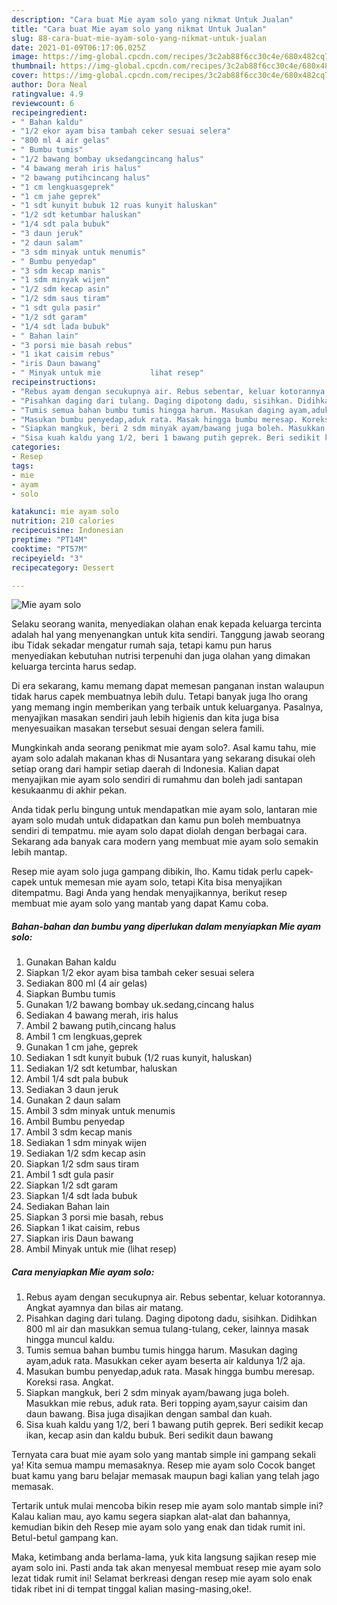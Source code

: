 ```yaml
---
description: "Cara buat Mie ayam solo yang nikmat Untuk Jualan"
title: "Cara buat Mie ayam solo yang nikmat Untuk Jualan"
slug: 88-cara-buat-mie-ayam-solo-yang-nikmat-untuk-jualan
date: 2021-01-09T06:17:06.025Z
image: https://img-global.cpcdn.com/recipes/3c2ab88f6cc30c4e/680x482cq70/mie-ayam-solo-foto-resep-utama.jpg
thumbnail: https://img-global.cpcdn.com/recipes/3c2ab88f6cc30c4e/680x482cq70/mie-ayam-solo-foto-resep-utama.jpg
cover: https://img-global.cpcdn.com/recipes/3c2ab88f6cc30c4e/680x482cq70/mie-ayam-solo-foto-resep-utama.jpg
author: Dora Neal
ratingvalue: 4.9
reviewcount: 6
recipeingredient:
- " Bahan kaldu"
- "1/2 ekor ayam bisa tambah ceker sesuai selera"
- "800 ml 4 air gelas"
- " Bumbu tumis"
- "1/2 bawang bombay uksedangcincang halus"
- "4 bawang merah iris halus"
- "2 bawang putihcincang halus"
- "1 cm lengkuasgeprek"
- "1 cm jahe geprek"
- "1 sdt kunyit bubuk 12 ruas kunyit haluskan"
- "1/2 sdt ketumbar haluskan"
- "1/4 sdt pala bubuk"
- "3 daun jeruk"
- "2 daun salam"
- "3 sdm minyak untuk menumis"
- " Bumbu penyedap"
- "3 sdm kecap manis"
- "1 sdm minyak wijen"
- "1/2 sdm kecap asin"
- "1/2 sdm saus tiram"
- "1 sdt gula pasir"
- "1/2 sdt garam"
- "1/4 sdt lada bubuk"
- " Bahan lain"
- "3 porsi mie basah rebus"
- "1 ikat caisim rebus"
- "iris Daun bawang"
- " Minyak untuk mie           lihat resep"
recipeinstructions:
- "Rebus ayam dengan secukupnya air. Rebus sebentar, keluar kotorannya. Angkat ayamnya dan bilas air matang."
- "Pisahkan daging dari tulang. Daging dipotong dadu, sisihkan. Didihkan 800 ml air dan masukkan semua tulang-tulang, ceker, lainnya masak hingga muncul kaldu."
- "Tumis semua bahan bumbu tumis hingga harum. Masukan daging ayam,aduk rata. Masukkan ceker ayam beserta air kaldunya 1/2 aja."
- "Masukan bumbu penyedap,aduk rata. Masak hingga bumbu meresap. Koreksi rasa. Angkat."
- "Siapkan mangkuk, beri 2 sdm minyak ayam/bawang juga boleh. Masukkan mie rebus, aduk rata. Beri topping ayam,sayur caisim dan daun bawang. Bisa juga disajikan dengan sambal dan kuah."
- "Sisa kuah kaldu yang 1/2, beri 1 bawang putih geprek. Beri sedikit kecap ikan, kecap asin dan kaldu bubuk. Beri sedikit daun bawang"
categories:
- Resep
tags:
- mie
- ayam
- solo

katakunci: mie ayam solo 
nutrition: 210 calories
recipecuisine: Indonesian
preptime: "PT14M"
cooktime: "PT57M"
recipeyield: "3"
recipecategory: Dessert

---
```



![Mie ayam solo](https://img-global.cpcdn.com/recipes/3c2ab88f6cc30c4e/680x482cq70/mie-ayam-solo-foto-resep-utama.jpg)

Selaku seorang wanita, menyediakan olahan enak kepada keluarga tercinta adalah hal yang menyenangkan untuk kita sendiri. Tanggung jawab seorang ibu Tidak sekadar mengatur rumah saja, tetapi kamu pun harus menyediakan kebutuhan nutrisi terpenuhi dan juga olahan yang dimakan keluarga tercinta harus sedap.

Di era  sekarang, kamu memang dapat memesan panganan instan walaupun tidak harus capek membuatnya lebih dulu. Tetapi banyak juga lho orang yang memang ingin memberikan yang terbaik untuk keluarganya. Pasalnya, menyajikan masakan sendiri jauh lebih higienis dan kita juga bisa menyesuaikan masakan tersebut sesuai dengan selera famili. 



Mungkinkah anda seorang penikmat mie ayam solo?. Asal kamu tahu, mie ayam solo adalah makanan khas di Nusantara yang sekarang disukai oleh setiap orang dari hampir setiap daerah di Indonesia. Kalian dapat menyajikan mie ayam solo sendiri di rumahmu dan boleh jadi santapan kesukaanmu di akhir pekan.

Anda tidak perlu bingung untuk mendapatkan mie ayam solo, lantaran mie ayam solo mudah untuk didapatkan dan kamu pun boleh membuatnya sendiri di tempatmu. mie ayam solo dapat diolah dengan berbagai cara. Sekarang ada banyak cara modern yang membuat mie ayam solo semakin lebih mantap.

Resep mie ayam solo juga gampang dibikin, lho. Kamu tidak perlu capek-capek untuk memesan mie ayam solo, tetapi Kita bisa menyajikan ditempatmu. Bagi Anda yang hendak menyajikannya, berikut resep membuat mie ayam solo yang mantab yang dapat Kamu coba.

<!--inarticleads1-->

##### Bahan-bahan dan bumbu yang diperlukan dalam menyiapkan Mie ayam solo:

1. Gunakan  Bahan kaldu
1. Siapkan 1/2 ekor ayam bisa tambah ceker sesuai selera
1. Sediakan 800 ml (4 air gelas)
1. Siapkan  Bumbu tumis
1. Gunakan 1/2 bawang bombay uk.sedang,cincang halus
1. Sediakan 4 bawang merah, iris halus
1. Ambil 2 bawang putih,cincang halus
1. Ambil 1 cm lengkuas,geprek
1. Gunakan 1 cm jahe, geprek
1. Sediakan 1 sdt kunyit bubuk (1/2 ruas kunyit, haluskan)
1. Sediakan 1/2 sdt ketumbar, haluskan
1. Ambil 1/4 sdt pala bubuk
1. Sediakan 3 daun jeruk
1. Gunakan 2 daun salam
1. Ambil 3 sdm minyak untuk menumis
1. Ambil  Bumbu penyedap
1. Ambil 3 sdm kecap manis
1. Sediakan 1 sdm minyak wijen
1. Sediakan 1/2 sdm kecap asin
1. Siapkan 1/2 sdm saus tiram
1. Ambil 1 sdt gula pasir
1. Siapkan 1/2 sdt garam
1. Siapkan 1/4 sdt lada bubuk
1. Sediakan  Bahan lain
1. Siapkan 3 porsi mie basah, rebus
1. Siapkan 1 ikat caisim, rebus
1. Siapkan iris Daun bawang
1. Ambil  Minyak untuk mie           (lihat resep)




<!--inarticleads2-->

##### Cara menyiapkan Mie ayam solo:

1. Rebus ayam dengan secukupnya air. Rebus sebentar, keluar kotorannya. Angkat ayamnya dan bilas air matang.
1. Pisahkan daging dari tulang. Daging dipotong dadu, sisihkan. Didihkan 800 ml air dan masukkan semua tulang-tulang, ceker, lainnya masak hingga muncul kaldu.
1. Tumis semua bahan bumbu tumis hingga harum. Masukan daging ayam,aduk rata. Masukkan ceker ayam beserta air kaldunya 1/2 aja.
1. Masukan bumbu penyedap,aduk rata. Masak hingga bumbu meresap. Koreksi rasa. Angkat.
1. Siapkan mangkuk, beri 2 sdm minyak ayam/bawang juga boleh. Masukkan mie rebus, aduk rata. Beri topping ayam,sayur caisim dan daun bawang. Bisa juga disajikan dengan sambal dan kuah.
1. Sisa kuah kaldu yang 1/2, beri 1 bawang putih geprek. Beri sedikit kecap ikan, kecap asin dan kaldu bubuk. Beri sedikit daun bawang




Ternyata cara buat mie ayam solo yang mantab simple ini gampang sekali ya! Kita semua mampu memasaknya. Resep mie ayam solo Cocok banget buat kamu yang baru belajar memasak maupun bagi kalian yang telah jago memasak.

Tertarik untuk mulai mencoba bikin resep mie ayam solo mantab simple ini? Kalau kalian mau, ayo kamu segera siapkan alat-alat dan bahannya, kemudian bikin deh Resep mie ayam solo yang enak dan tidak rumit ini. Betul-betul gampang kan. 

Maka, ketimbang anda berlama-lama, yuk kita langsung sajikan resep mie ayam solo ini. Pasti anda tak akan menyesal membuat resep mie ayam solo lezat tidak rumit ini! Selamat berkreasi dengan resep mie ayam solo enak tidak ribet ini di tempat tinggal kalian masing-masing,oke!.

